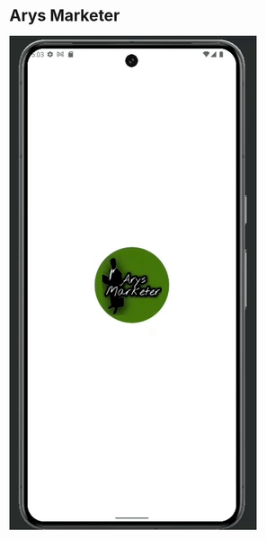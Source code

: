 # Arys Marketer
![Splash Screen](https://github.com/aryansafary/ArysMarketer/blob/master/image-data/sp.gif)
